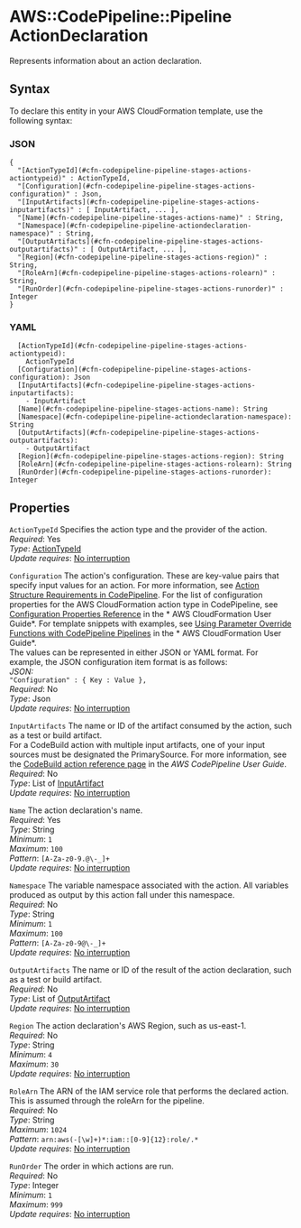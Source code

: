 # AWS::CodePipeline::Pipeline ActionDeclaration<a name="aws-properties-codepipeline-pipeline-stages-actions"></a>

Represents information about an action declaration\.

## Syntax<a name="aws-properties-codepipeline-pipeline-stages-actions-syntax"></a>

To declare this entity in your AWS CloudFormation template, use the following syntax:

### JSON<a name="aws-properties-codepipeline-pipeline-stages-actions-syntax.json"></a>

```
{
  "[ActionTypeId](#cfn-codepipeline-pipeline-stages-actions-actiontypeid)" : ActionTypeId,
  "[Configuration](#cfn-codepipeline-pipeline-stages-actions-configuration)" : Json,
  "[InputArtifacts](#cfn-codepipeline-pipeline-stages-actions-inputartifacts)" : [ InputArtifact, ... ],
  "[Name](#cfn-codepipeline-pipeline-stages-actions-name)" : String,
  "[Namespace](#cfn-codepipeline-pipeline-actiondeclaration-namespace)" : String,
  "[OutputArtifacts](#cfn-codepipeline-pipeline-stages-actions-outputartifacts)" : [ OutputArtifact, ... ],
  "[Region](#cfn-codepipeline-pipeline-stages-actions-region)" : String,
  "[RoleArn](#cfn-codepipeline-pipeline-stages-actions-rolearn)" : String,
  "[RunOrder](#cfn-codepipeline-pipeline-stages-actions-runorder)" : Integer
}
```

### YAML<a name="aws-properties-codepipeline-pipeline-stages-actions-syntax.yaml"></a>

```
  [ActionTypeId](#cfn-codepipeline-pipeline-stages-actions-actiontypeid): 
    ActionTypeId
  [Configuration](#cfn-codepipeline-pipeline-stages-actions-configuration): Json
  [InputArtifacts](#cfn-codepipeline-pipeline-stages-actions-inputartifacts): 
    - InputArtifact
  [Name](#cfn-codepipeline-pipeline-stages-actions-name): String
  [Namespace](#cfn-codepipeline-pipeline-actiondeclaration-namespace): String
  [OutputArtifacts](#cfn-codepipeline-pipeline-stages-actions-outputartifacts): 
    - OutputArtifact
  [Region](#cfn-codepipeline-pipeline-stages-actions-region): String
  [RoleArn](#cfn-codepipeline-pipeline-stages-actions-rolearn): String
  [RunOrder](#cfn-codepipeline-pipeline-stages-actions-runorder): Integer
```

## Properties<a name="aws-properties-codepipeline-pipeline-stages-actions-properties"></a>

`ActionTypeId`  <a name="cfn-codepipeline-pipeline-stages-actions-actiontypeid"></a>
Specifies the action type and the provider of the action\.  
*Required*: Yes  
*Type*: [ActionTypeId](aws-properties-codepipeline-pipeline-stages-actions-actiontypeid.md)  
*Update requires*: [No interruption](https://docs.aws.amazon.com/AWSCloudFormation/latest/UserGuide/using-cfn-updating-stacks-update-behaviors.html#update-no-interrupt)

`Configuration`  <a name="cfn-codepipeline-pipeline-stages-actions-configuration"></a>
The action's configuration\. These are key\-value pairs that specify input values for an action\. For more information, see [Action Structure Requirements in CodePipeline](https://docs.aws.amazon.com/codepipeline/latest/userguide/reference-pipeline-structure.html#action-requirements)\. For the list of configuration properties for the AWS CloudFormation action type in CodePipeline, see [Configuration Properties Reference](https://docs.aws.amazon.com/AWSCloudFormation/latest/UserGuide/continuous-delivery-codepipeline-action-reference.html) in the * AWS CloudFormation User Guide*\. For template snippets with examples, see [Using Parameter Override Functions with CodePipeline Pipelines](https://docs.aws.amazon.com/AWSCloudFormation/latest/UserGuide/continuous-delivery-codepipeline-parameter-override-functions.html) in the * AWS CloudFormation User Guide*\.  
The values can be represented in either JSON or YAML format\. For example, the JSON configuration item format is as follows:   
 *JSON:*   
 `"Configuration" : { Key : Value },`   
*Required*: No  
*Type*: Json  
*Update requires*: [No interruption](https://docs.aws.amazon.com/AWSCloudFormation/latest/UserGuide/using-cfn-updating-stacks-update-behaviors.html#update-no-interrupt)

`InputArtifacts`  <a name="cfn-codepipeline-pipeline-stages-actions-inputartifacts"></a>
The name or ID of the artifact consumed by the action, such as a test or build artifact\.  
For a CodeBuild action with multiple input artifacts, one of your input sources must be designated the PrimarySource\. For more information, see the [CodeBuild action reference page](https://docs.aws.amazon.com/codepipeline/latest/userguide/action-reference-CodeBuild.html) in the *AWS CodePipeline User Guide*\.
*Required*: No  
*Type*: List of [InputArtifact](aws-properties-codepipeline-pipeline-stages-actions-inputartifacts.md)  
*Update requires*: [No interruption](https://docs.aws.amazon.com/AWSCloudFormation/latest/UserGuide/using-cfn-updating-stacks-update-behaviors.html#update-no-interrupt)

`Name`  <a name="cfn-codepipeline-pipeline-stages-actions-name"></a>
The action declaration's name\.  
*Required*: Yes  
*Type*: String  
*Minimum*: `1`  
*Maximum*: `100`  
*Pattern*: `[A-Za-z0-9.@\-_]+`  
*Update requires*: [No interruption](https://docs.aws.amazon.com/AWSCloudFormation/latest/UserGuide/using-cfn-updating-stacks-update-behaviors.html#update-no-interrupt)

`Namespace`  <a name="cfn-codepipeline-pipeline-actiondeclaration-namespace"></a>
The variable namespace associated with the action\. All variables produced as output by this action fall under this namespace\.  
*Required*: No  
*Type*: String  
*Minimum*: `1`  
*Maximum*: `100`  
*Pattern*: `[A-Za-z0-9@\-_]+`  
*Update requires*: [No interruption](https://docs.aws.amazon.com/AWSCloudFormation/latest/UserGuide/using-cfn-updating-stacks-update-behaviors.html#update-no-interrupt)

`OutputArtifacts`  <a name="cfn-codepipeline-pipeline-stages-actions-outputartifacts"></a>
The name or ID of the result of the action declaration, such as a test or build artifact\.  
*Required*: No  
*Type*: List of [OutputArtifact](aws-properties-codepipeline-pipeline-stages-actions-outputartifacts.md)  
*Update requires*: [No interruption](https://docs.aws.amazon.com/AWSCloudFormation/latest/UserGuide/using-cfn-updating-stacks-update-behaviors.html#update-no-interrupt)

`Region`  <a name="cfn-codepipeline-pipeline-stages-actions-region"></a>
The action declaration's AWS Region, such as us\-east\-1\.  
*Required*: No  
*Type*: String  
*Minimum*: `4`  
*Maximum*: `30`  
*Update requires*: [No interruption](https://docs.aws.amazon.com/AWSCloudFormation/latest/UserGuide/using-cfn-updating-stacks-update-behaviors.html#update-no-interrupt)

`RoleArn`  <a name="cfn-codepipeline-pipeline-stages-actions-rolearn"></a>
The ARN of the IAM service role that performs the declared action\. This is assumed through the roleArn for the pipeline\.  
*Required*: No  
*Type*: String  
*Maximum*: `1024`  
*Pattern*: `arn:aws(-[\w]+)*:iam::[0-9]{12}:role/.*`  
*Update requires*: [No interruption](https://docs.aws.amazon.com/AWSCloudFormation/latest/UserGuide/using-cfn-updating-stacks-update-behaviors.html#update-no-interrupt)

`RunOrder`  <a name="cfn-codepipeline-pipeline-stages-actions-runorder"></a>
The order in which actions are run\.  
*Required*: No  
*Type*: Integer  
*Minimum*: `1`  
*Maximum*: `999`  
*Update requires*: [No interruption](https://docs.aws.amazon.com/AWSCloudFormation/latest/UserGuide/using-cfn-updating-stacks-update-behaviors.html#update-no-interrupt)